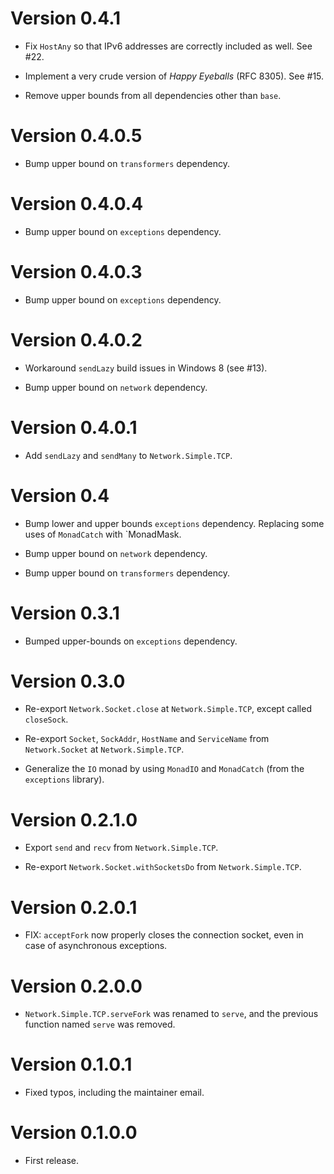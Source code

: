 # Version 0.4.1

* Fix `HostAny` so that IPv6 addresses are correctly included as well. See #22.

* Implement a very crude version of _Happy Eyeballs_ (RFC 8305). See #15.

* Remove upper bounds from all dependencies other than `base`.


# Version 0.4.0.5

* Bump upper bound on `transformers` dependency.


# Version 0.4.0.4

* Bump upper bound on `exceptions` dependency.


# Version 0.4.0.3

* Bump upper bound on `exceptions` dependency.


# Version 0.4.0.2

* Workaround `sendLazy` build issues in Windows 8 (see #13).

* Bump upper bound on `network` dependency.


# Version 0.4.0.1

* Add `sendLazy` and `sendMany` to `Network.Simple.TCP`.


# Version 0.4

* Bump lower and upper bounds `exceptions` dependency. Replacing some
  uses of `MonadCatch` with `MonadMask.

* Bump upper bound on `network` dependency.

* Bump upper bound on `transformers` dependency.


# Version 0.3.1

* Bumped upper-bounds on `exceptions` dependency.


# Version 0.3.0

* Re-export `Network.Socket.close` at `Network.Simple.TCP`, except
  called `closeSock`.

* Re-export `Socket`, `SockAddr`, `HostName` and `ServiceName` from
  `Network.Socket` at `Network.Simple.TCP`.

* Generalize the `IO` monad by using `MonadIO` and `MonadCatch` (from
  the `exceptions` library).


# Version 0.2.1.0

* Export `send` and `recv` from `Network.Simple.TCP`.

* Re-export `Network.Socket.withSocketsDo` from `Network.Simple.TCP`.


# Version 0.2.0.1

* FIX: `acceptFork` now properly closes the connection socket, even in
  case of asynchronous exceptions.


# Version 0.2.0.0

* `Network.Simple.TCP.serveFork` was renamed to `serve`, and the previous
  function named `serve` was removed.


# Version 0.1.0.1

* Fixed typos, including the maintainer email.


# Version 0.1.0.0

* First release.
